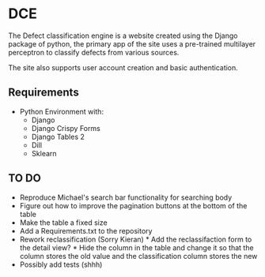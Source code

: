   # DCE

  The Defect classification engine is a website created using the Django package of python, the primary app of the site uses a pre-trained multilayer perceptron to classify defects from various sources.

  The site also supports user account creation and basic authentication.

  ## Requirements

  * Python Environment with:
    * Django
    * Django Crispy Forms
    * Django Tables 2
    * Dill
    * Sklearn


   ## TO DO

   * Reproduce Michael's search bar functionality for searching body
   * Figure out how to improve the pagination buttons at the bottom of the table
   * Make the table a fixed size
   * Add a Requirements.txt to the repository
   * Rework reclassification (Sorry Kieran)
    * Add the reclassifaction form to the detail view?
    * Hide the column in the table and change it so that the column stores the old value and the classification column stores the new
   * Possibly add tests (shhh)
